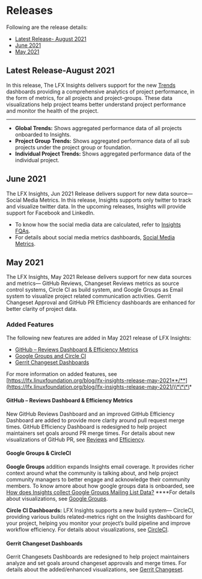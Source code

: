 # Releases

Following are the release details:

* [Latest Release- August 2021](releases.md#latest-release-august-2021)
* [June 2021](releases.md)
* [May 2021](releases.md#may-2021)

## Latest Release-August 2021

In this release, The LFX Insights delivers support for the new [Trends](trends-1.md) dashboards providing a comprehensive analytics of project performance, in the form of metrics, for all projects and project-groups. These data visualizations help project teams better understand project performance and monitor the health of the project.****

* **Global Trends:** Shows aggregated performance data of all projects onboarded to Insights.
* **Project Group Trends:** Shows aggregated performance data of all sub projects under the project group or foundation.
* **Individual Project Trends:** Shows aggregated performance data of the individual project.

## June 2021

The LFX Insights, Jun 2021 Release delivers support for new data source— Social Media Metrics. In this release, Insights supports only twitter to track and visualize twitter data. In the upcoming releases, Insights will provide support for Facebook and LinkedIn. 

* To know how the social media data are calculated, refer to [Insights FQAs](insights-faqs.md#how-does-insights-collect-social-media-metrics-data).
* For details about social media metrics dashboards, [Social Media Metrics](social-media-metrics.md).

## May 2021

The LFX Insights, May 2021 Release delivers support for new data sources and metrics— GitHub Reviews, Changeset Reviews metrics as source control systems, Circle CI as build system, and Google Groups as Email system to visualize project related communication activities. Gerrit Changeset Approval and GitHub PR Efficiency dashboards are enhanced for better clarity of project data.

### Added Features

The following new features are added in May 2021 release of LFX Insights:

* [GitHub – Reviews Dashboard & Efficiency Metrics](releases.md#github-reviews-dashboard-and-efficiency-metrics)
* [Google Groups and Circle CI](releases.md#google-groups-and-circleci)
* [Gerrit Changeset Dashboards](releases.md#gerrit-changeset-dashboards)

For more information on added features, see [https://lfx.linuxfoundation.org/blog/lfx-insights-release-may-2021**/**](https://lfx.linuxfoundation.org/blog/lfx-insights-release-may-2021/)\*\*\*\*

#### **GitHub – Reviews Dashboard & Efficiency Metrics**

New GitHub Reviews Dashboard and an improved GitHub Efficiency Dashboard are added to provide more clarity around pull request merge times. GitHub Efficiency Dashboard is redesigned to help project maintainers set goals around PR merge times. For details about new visualizations of GitHub PR, see [Reviews](technical-metrics/pull-request-management/github-pr.md#reviews) and [Efficiency](technical-metrics/pull-request-management/github-pr.md#efficiency).

#### **Google Groups & CircleCI**

**Google Groups** addition expands Insights email coverage. It provides richer context around what the community is talking about, and help project community managers to better engage and acknowledge their community members.  To know amore about how google groups data is onboarded, see [How does Insights collect Google Groups Mailing List Data?](insights-faqs.md#how-does-insights-collect-google-groups-mailing-list-data) ****For details about visualizations, see [Google Groups](collaboration-metrics/mailing-list/google-groups.md).

**Circle CI Dashboards:** LFX Insights supports a new build system— CircleCI, providing various builds related-metrics right on the Insights dashboard for your project, helping you monitor your project’s build pipeline and improve workflow efficiency. For details about visualizations, see [CircleCI](technical-metrics/ci-cd/circle-ci.md).

#### Gerrit Changeset Dashboards

Gerrit Changesets Dashboards are redesigned to help project maintainers analyze and set goals around changeset approvals and merge times. For details about the added/enhanced visualizations, see [Gerrit Changeset](technical-metrics/pull-request-management/gerrit-changeset.md).



